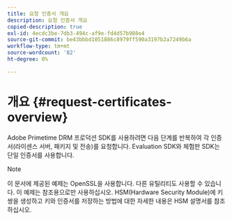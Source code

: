 ```yaml
---
title: 요청 인증서 개요
description: 요청 인증서 개요
copied-description: true
exl-id: 4ecdc3be-7db3-494c-af9e-fd4d57b988e4
source-git-commit: be43bbbd1051886c8979ff590a3197b2a7249b6a
workflow-type: tm+mt
source-wordcount: '82'
ht-degree: 0%

---
```


# 개요 {#request-certificates-overview}

Adobe Primetime DRM 프로덕션 SDK를 사용하려면 다음 단계를 반복하여 각 인증서(라이센스 서버, 패키지 및 전송)를 요청합니다. Evaluation SDK와 체험판 SDK는 단일 인증서를 사용합니다.

>[!NOTE]
>
>이 문서에 제공된 예제는 OpenSSL을 사용합니다. 다른 유틸리티도 사용할 수 있습니다. 이 예제는 참조용으로만 사용하십시오. HSM(Hardware Security Module)에 키 쌍을 생성하고 키와 인증서를 저장하는 방법에 대한 자세한 내용은 HSM 설명서를 참조하십시오.
